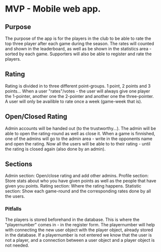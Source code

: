 # MVP - Mobile web app.

## Purpose
The purpose of the app is for the players in the club to be able to rate the top three player after each game during the season.
The rates will counted and shown in the leaderboard, as well as be shown in the statistics area - sorted by each game.
Supporters will also be able to register and rate the players.

## Rating
Rating is divided in to three different point-groups.
1 point, 2 points and 3 points...
When a user "rates"/votes - the user will always give one player the 1-pointer, another one the 2-pointer and another one the three-pointer.
A user will only be availible to rate once a week (game-week that is).

## Open/Closed Rating
Admin accounts will be handed out (to the trustworthy...). The admin will be able to open the rating-round as well as close it.
When a game is finnished, one of the admins will go to the admin area - write in the opponents name and open the rating.
Now all the users will be able to to their rating - until the rating is closed again (also done by an admin).

## Sections
Admin section: Open/close rating and add other admins.
Profile section: Store stats about who you have given points as well as the people that have given you points.
Rating section: Where the rating happens.
Statistic section: Show each game-round and the corresponding rates done by all the users.

### Pitfalls
The players is stored beforehand in the database.
This is where the "playernumber" comes in - in the register form. The playernumber will help with connecting
the new user object with the player object, already stored in the database.
If a playernumber is not entered we know that the user is not a player, and a connection between a user object
and a player object is not needed.